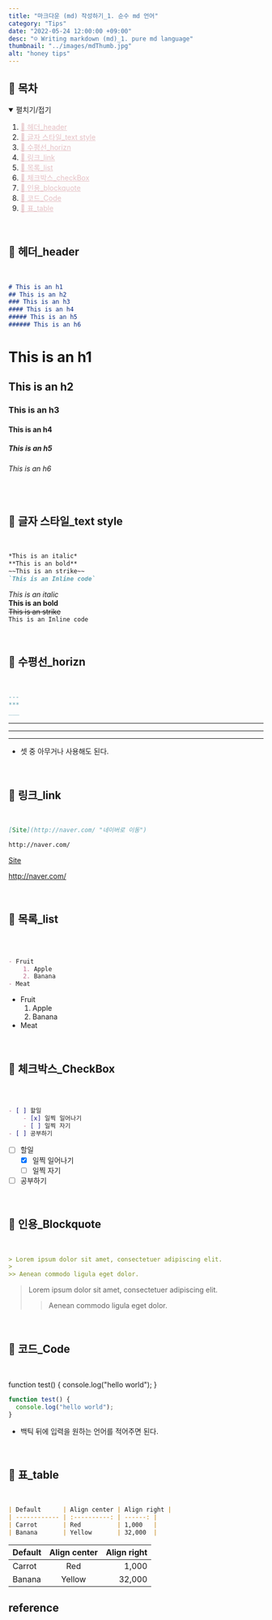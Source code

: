 ```yaml
---
title: "마크다운 (md) 작성하기_1. 순수 md 언어"
category: "Tips"
date: "2022-05-24 12:00:00 +09:00"
desc: "☺ Writing markdown (md)_1. pure md language"
thumbnail: "../images/mdThumb.jpg"
alt: "honey tips"
---
```




<h2 id="table-of-contents">🔎 목차</h2>
<details open="open">
  <summary> 펼치기/접기</summary>
  <ol>
    <li><a href="#01" style="color:#E5C1C5">👀 헤더_header</a></li>
    <li><a href="#02" style="color:#E5C1C5">👀 글자 스타일_text style</a></li>
    <li><a href="#03" style="color:#E5C1C5">👀 수평선_horizn</a></li>
    <li><a href="#04" style="color:#E5C1C5">👀 링크_link</a></li>
    <li><a href="#05" style="color:#E5C1C5">👀 목록_list</a></li>
    <li><a href="#06" style="color:#E5C1C5">👀 체크박스_checkBox</a></li>
    <li><a href="#07" style="color:#E5C1C5">👀 인용_blockquote</a></li>
    <li><a href="#08" style="color:#E5C1C5">👀 코드_Code</a></li>
    <li><a href="#09" style="color:#E5C1C5">👀 표_table</a></li>
  </ol>
</details>

<br>
<h2 id="01">👀 헤더_header</h2>
<br>

```md
# This is an h1
## This is an h2
### This is an h3
#### This is an h4
##### This is an h5
###### This is an h6
```

# This is an h1
## This is an h2
### This is an h3
#### This is an h4
##### This is an h5
###### This is an h6

<br>
<h2 id="02">👀 글자 스타일_text style</h2>
<br>

```md
*This is an italic*
**This is an bold**
~~This is an strike~~
`This is an Inline code`
```

*This is an italic*  
**This is an bold**  
~~This is an strike~~  
`This is an Inline code`  

<br>
<h2 id="03">👀 수평선_horizn</h2>
<br>

```md
---
***
___
```

---
***
___

* 셋 중 아무거나 사용해도 된다.

<br>
<h2 id="04">👀 링크_link</h2>
<br>


```md
[Site](http://naver.com/ "네이버로 이동")

http://naver.com/
```

[Site](http://naver.com/ "네이버로 이동")

http://naver.com/


<br>
<h2 id="05">👀 목록_list</h2>
<br>

```md

- Fruit
    1. Apple
    2. Banana
- Meat

```

- Fruit
    1. Apple
    2. Banana
- Meat

<br>
<h2 id="06">👀 체크박스_CheckBox</h2>
<br>

```md

- [ ] 할일
    - [x] 일찍 일어나기
    - [ ] 일찍 자기
- [ ] 공부하기

```

- [ ] 할일
    - [x] 일찍 일어나기
    - [ ] 일찍 자기
- [ ] 공부하기
    
<br>
<h2 id="07">👀 인용_Blockquote</h2>
<br>

```md
> Lorem ipsum dolor sit amet, consectetuer adipiscing elit.
>
>> Aenean commodo ligula eget dolor.
```

> Lorem ipsum dolor sit amet, consectetuer adipiscing elit.
>
>> Aenean commodo ligula eget dolor.

<br>
<h2 id="08">👀 코드_Code</h2>
<br> 

function test() {
  console.log("hello world");
}


```javascript
function test() {
  console.log("hello world");
}
```

- 백틱 뒤에 입력을 원하는 언어를 적어주면 된다.

<br>
<h2 id="09">👀 표_table</h2>
<br>


```md
| Default      | Align center | Align right |
| ------------ | :----------: | ------: |
| Carrot       | Red          | 1,000   |
| Banana       | Yellow       | 32,000  |
```

| Default      | Align center | Align right |
| ------------ | :----------: | ------: |
| Carrot       | Red          | 1,000   |
| Banana       | Yellow       | 32,000  |



## reference

